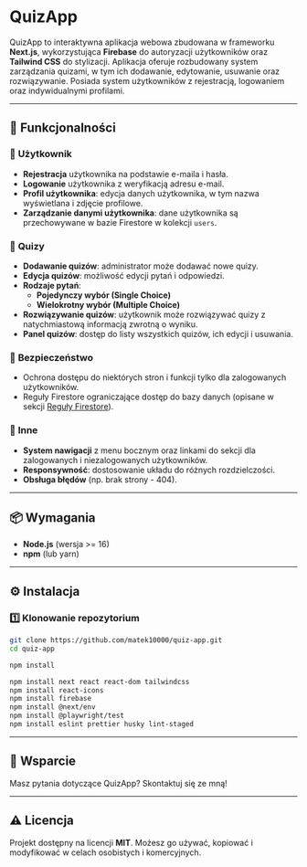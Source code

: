 
# QuizApp

QuizApp to interaktywna aplikacja webowa zbudowana w frameworku **Next.js**, wykorzystująca **Firebase** do autoryzacji użytkowników oraz **Tailwind CSS** do stylizacji. Aplikacja oferuje rozbudowany system zarządzania quizami, w tym ich dodawanie, edytowanie, usuwanie oraz rozwiązywanie. Posiada system użytkowników z rejestracją, logowaniem oraz indywidualnymi profilami.

---

## 🚀 **Funkcjonalności**

### 🔹 **Użytkownik**
- **Rejestracja** użytkownika na podstawie e-maila i hasła.
- **Logowanie** użytkownika z weryfikacją adresu e-mail.
- **Profil użytkownika**: edycja danych użytkownika, w tym nazwa wyświetlana i zdjęcie profilowe.
- **Zarządzanie danymi użytkownika**: dane użytkownika są przechowywane w bazie Firestore w kolekcji `users`.

### 🔹 **Quizy**
- **Dodawanie quizów**: administrator może dodawać nowe quizy.
- **Edycja quizów**: możliwość edycji pytań i odpowiedzi.
- **Rodzaje pytań**:
  - **Pojedynczy wybór (Single Choice)**
  - **Wielokrotny wybór (Multiple Choice)**
- **Rozwiązywanie quizów**: użytkownik może rozwiązywać quizy z natychmiastową informacją zwrotną o wyniku.
- **Panel quizów**: dostęp do listy wszystkich quizów, ich edycji i usuwania.

### 🔹 **Bezpieczeństwo**
- Ochrona dostępu do niektórych stron i funkcji tylko dla zalogowanych użytkowników.
- Reguły Firestore ograniczające dostęp do bazy danych (opisane w sekcji [Reguły Firestore](#reguły-firestore)).

### 🔹 **Inne**
- **System nawigacji** z menu bocznym oraz linkami do sekcji dla zalogowanych i niezalogowanych użytkowników.
- **Responsywność**: dostosowanie układu do różnych rozdzielczości.
- **Obsługa błędów** (np. brak strony - 404).

---

## 📦 **Wymagania**
- **Node.js** (wersja >= 16)
- **npm** (lub yarn)

---

## ⚙️ **Instalacja**

### 1️⃣ **Klonowanie repozytorium**
```bash
git clone https://github.com/matek10000/quiz-app.git
cd quiz-app

npm install

npm install next react react-dom tailwindcss
npm install react-icons
npm install firebase
npm install @next/env
npm install @playwright/test
npm install eslint prettier husky lint-staged
```

---

## 🤝 **Wsparcie**
Masz pytania dotyczące QuizApp? Skontaktuj się ze mną!

---

## ⚠️ **Licencja**
Projekt dostępny na licencji **MIT**. Możesz go używać, kopiować i modyfikować w celach osobistych i komercyjnych.
